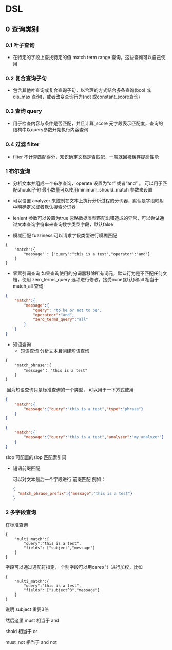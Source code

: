 # DSL

## 0 查询类别

### 0.1 叶子查询  

- 在特定的字段上查找特定的值 match term range 查询。这些查询可以自己使用

### 0.2 复合查询子句

- 包含其他叶查询或复合查询子句，以合理的方式结合多条查询(bool 或 dis_max 查询)，或者改变查询行为(not 或constant_score查询)

### 0.3 查询 query

- 用于检查内容与条件是否匹配，并且计算_score 元字段表示匹配度，查询的结构中以query参数开始执行内容查询

### 0.4 过滤 filter

- filter 不计算匹配得分，知识确定文档是否匹配，一般就回被缓存提高性能



### 1 布尔查询

- 分析文本并组成一个布尔查询，operate 设置为“or” 或者“and” 。 可以用于匹配should子句 最小数量可以使用minimum_should_match 参数来设置
- 可以设置 analyzer 来控制在文本上执行分析过程的分词器，默认是字段映射中明确定义或者默认搜索分词器
- lenient 参数可以设置为true 忽略数据类型匹配出错造成的异常，可以尝试通过文本查询字符串来查询数字类型字段，默认false



- 模糊匹配 fuzziness 可以请求字段类型进行模糊匹配

```http
{
	"match":{
		"message" : {"query":"this is a test","operator":"and"}
	}
}
```

- 零索引词查询 如果查询使用的分词器移除所有词元，默认行为是不匹配任何文档，使用 zero_terms_query 选项进行修改，接受none(默认)和all 相当于 match_all 查询

```json
{
	"match":{
		"message":{
			"query": "to be or not to be",
			"operateor":"and",
			"zero_terms_query":"all"
		}
	}
}
```



- 短语查询
  - 短语查询 分析文本且创建短语查询

```
{
	"match_phrase":{
		"message"： "this is a test"
	}
}
```

​	因为短语查询只是标准查询的一个类型， 可以用于一下方式使用

```json
{
	"match":{
		"message":{"query":"this is a test","type":"phrase"}
	}
}

{
	"match":{
		"message":{"query":"this is a test","analyzer":"my_analyzer"}
	}
}
```

slop 可配置的slop 匹配索引词 

- 短语前缀匹配

  可以对文本最后一个字段进行 前缀匹配 例如：

  ```json
  {
  	"match_phrase_prefix":{"message":"this is a test"}
  }
  ```

  

### 2 多字段查询

在标准查询

```
{
	"multi_match":{
		"query":"this is a test",
		"fields": ["subject","message"]
	}
}
```

字段可以通过通配符指定， 个别字段可以用caret(^）进行加权，比如

```
{
	"multi_match":{
		"query":"this is a test",
		"fields": ["subject^3","message"]
	}
}
```



说明 subject 重要3倍



然后这里 must 相当于 and

shold 相当于 or

must_not 相当于 and not